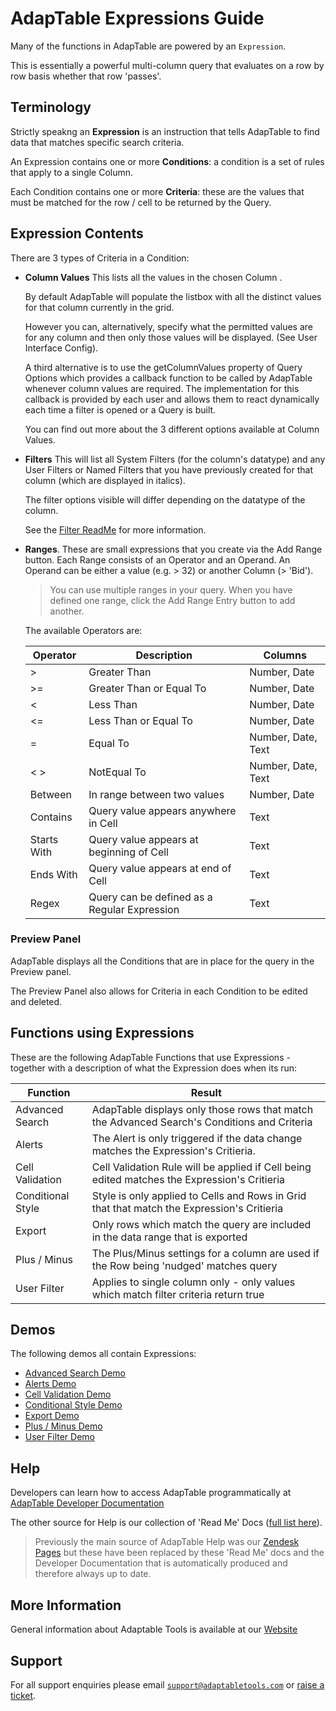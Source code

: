 # AdapTable Expressions Guide

Many of the functions in AdapTable are powered by an `Expression`.

This is essentially a powerful multi-column query that evaluates on a row by row basis whether that row 'passes'.

## Terminology

Strictly speakng an **Expression** is an instruction that tells AdapTable to find data that matches specific search criteria.

An Expression contains one or more **Conditions**: a condition is a set of rules that apply to a single Column. 

Each Condition contains one or more **Criteria**:  these are the values that must be matched for the row / cell to be returned by the Query.


## Expression Contents

There are 3 types of Criteria in a Condition:

- **Column Values**
  This lists all the values in the chosen Column .

  By default AdapTable will populate the listbox with all the distinct values for that column currently in the grid.

  However you can, alternatively, specify what the permitted values are for any column and then only those values will be displayed.  (See User Interface Config).

  A third alternative is to use the getColumnValues property of Query Options which provides a callback function to be called by AdapTable whenever column values are required.  The implementation for this callback is provided by  each user and allows them to react dynamically each time a filter is opened or a Query is built.

  You  can find out more about the 3 different options available at Column Values.

- **Filters**
  This will list all System Filters (for the column's datatype) and any User Filters or Named Filters that you have previously created for that column (which are displayed in italics).

  The filter options visible will differ depending on the datatype of the column. 

  See the [Filter ReadMe](./adaptable-filtering-guide.md) for more information.

- **Ranges**. These are small expressions that you create via the Add Range button. Each Range consists of an Operator and an Operand. An Operand can be either a value (e.g. > 32) or another Column (> 'Bid'). 

  > You can use multiple ranges in your query. When you have defined one range, click the Add Range Entry button to add another.

  The available Operators are:

  | Operator  	              | Description                                  | Columns           |
  | --------  	              | ------                                       | -------           | 
  |>                          | Greater Than                                 | Number, Date      | 
  |>=                         | Greater Than or Equal To                     | Number, Date      | 
  |<                          | Less Than                                    | Number, Date      | 
  |<=                         | Less Than or Equal To                        | Number, Date      | 
  |=                          | Equal To                                     | Number, Date, Text| 
  |< >                        | NotEqual To                                  | Number, Date, Text| 
  |Between                    | In range between two values                  | Number, Date      | 
  |Contains                   | Query value appears anywhere in Cell         | Text              | 
  |Starts With                | Query value appears at beginning of Cell     | Text              | 
  |Ends With                  | Query value appears at end of Cell           | Text              | 
  |Regex                      | Query can be defined as a Regular Expression | Text              | 


### Preview Panel
AdapTable displays all the Conditions that are in place for the query in the Preview panel. 

The Preview Panel also allows for Criteria in each Condition to be edited and deleted.

## Functions using Expressions

These are the following AdapTable Functions that use Expressions - together with a description of what the Expression does when its run:

| Function  	      | Result                                                                                       |
| --------  	      | ------                                                                                       | 
| Advanced Search   | AdapTable displays only those rows that match the Advanced Search's Conditions and Criteria  | 
| Alerts 	          | The Alert is only triggered if the data change matches the Expression's Critieria.           | 
| Cell Validation	  | Cell Validation Rule will be applied if Cell being edited matches the Expression's Critieria | 
| Conditional Style | Style is only applied to Cells and Rows in Grid that that match the Expression's Critieria   | 
| Export 	          | Only rows which match the query are included in the data range that is exported              | 
| Plus / Minus 	    | The Plus/Minus settings for a column are used if the Row being 'nudged' matches query        | 
| User Filter 	    | Applies to single column only - only values which match filter criteria return true          | 


## Demos

The following demos all contain Expressions:

- [Advanced Search Demo](https://demo.adaptabletools.com/search/aggridadvancedsearchdemo)
- [Alerts Demo](https://demo.adaptabletools.com/alertsmessages/aggridalertdemo)
- [Cell Validation Demo](https://demo.adaptabletools.com/edit/aggridcellvalidationdemo)
- [Conditional Style Demo](https://demo.adaptabletools.com/style/aggridconditionalstyledemo)
- [Export Demo](https://demo.adaptabletools.com/gridmanagement/aggridexportdemo)
- [Plus / Minus Demo](https://demo.adaptabletools.com/edit/aggridplusminusdemo)
- [User Filter Demo](https://demo.adaptabletools.com/filters/aggriduserfiltersdemo)

## Help

Developers can learn how to access AdapTable programmatically at [AdapTable Developer Documentation](https://api.adaptabletools.com) 

The other source for Help is our collection of 'Read Me' Docs ([full list here](https://github.com/AdaptableTools/adaptable/blob/master/packages/adaptable/readme/readme-list.md)).

> Previously the main source of AdapTable Help was our [Zendesk Pages](https://adaptabletools.zendesk.com/hc/en-us) but these have been replaced by these 'Read Me' docs and the Developer Documentation that is automatically produced and therefore always up to date.

## More Information

General information about Adaptable Tools is available at our [Website](http://www.adaptabletools.com) 

## Support

For all support enquiries please email [`support@adaptabletools.com`](mailto:support@adaptabletools.com) or [raise a ticket](https://adaptabletools.zendesk.com/hc/en-us/requests/new).
